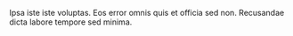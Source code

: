 Ipsa iste iste voluptas. Eos error omnis quis et officia sed non. Recusandae dicta labore tempore sed minima.